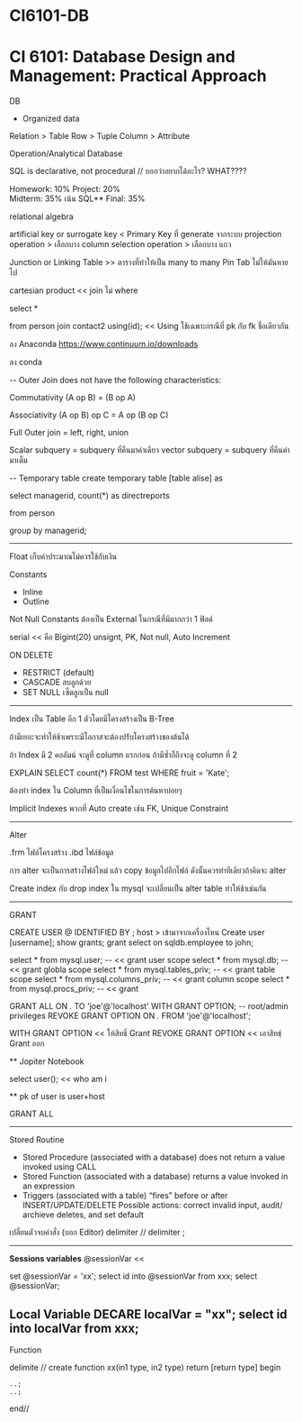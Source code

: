 # CI6101-DB
# CI 6101: Database Design and Management: Practical Approach

DB
- Organized data

Relation > Table
Row > Tuple
Column > Attribute

Operation/Analytical Database

SQL is declarative, not procedural
// บอกว่าอยากได้อะไร? WHAT????

Homework: 10% 
Project: 20%  
Midterm: 35%  เน้น SQL**
Final: 35% 

relational algebra


artificial key or surrogate key < Primary Key ที่ generate จากระบบ
projection operation > เลือกบาง column
selection operation > เลือกบาง แถว

Junction or Linking Table >> ตารางที่ทำให้เป็น many to many
Pin Tab ไม่ให้มันหายไป





cartesian product << join ไม่ where


select *

from person 
join contact2 using(id);  << Using ใช้เฉพาะกรณีที่ pk กับ fk ชื่อเดียวกัน

ลง Anaconda
https://www.continuum.io/downloads

ลง conda



-- Outer Join does not have the following characteristics:

Commutativity  (A op B) = (B op A)

Associativity  (A op B) op C = A op (B op C)



Full Outer join = left, right, union


Scalar subquery = subquery ที่คืนมาค่าเดียว
vector subquery = subquery ที่คืนค่ามาเต็ม


-- Temporary table
create temporary table [table alise] as 
	
select managerid, count(*) as directreports
	
from person
	
group by managerid;



------------------------------

Float เก็บค่าประมาณไม่ควรใช้กับเงิน

Constants
- Inline
- Outline

Not Null
Constants ต้องเป็น External ในกรณีที่มีมากกว่า 1 ฟิลด์



serial << คือ Bigint(20) unsignt, PK, Not null, Auto Increment


ON DELETE 
- RESTRICT (default)
- CASCADE ลบลูกด้วย
- SET NULL เซ็ตลูกเป็น null



------------------------------

Index
เป็น Table อีก 1 ตัวโดยมีโครงสร้างเป็น B-Tree

ถ้ามีเยอะจะทำให้ช้าเพราะมีโอกาสจะต้องปรับโครงสร้างของต้นได้

ถ้า Index มี 2 คอลัมน์ จะดูที่ column แรกก่อน ถ้ามีซ้ำก็ถึงจะดู column ที่ 2


EXPLAIN SELECT count(*) FROM test WHERE fruit = 'Kate';

ต้องทำ index ใน Column ที่เป็นเงื่อนไขในการค้นหาบ่อยๆ


Implicit Indexes  พวกที่ Auto create เช่น FK, Unique Constraint



------------------------------
Alter 

.frm ไฟล์โครงสร้าง
.ibd ไฟล์ข้อมูล

การ alter จะเป็นการสร้างไฟล์ใหม่ แล้ว copy ข้อมูลไปอีกไฟล์ ดังนั้นควรทำทีเดียวถ้าคิดจะ alter 

Create index กับ drop index ใน mysql จะเปลี่ยนเป็น alter table ทำให้ช้าเช่นกัน

-----------------------------------

GRANT


CREATE USER <user>@<host> IDENTIFIED BY <password>;
host > เข้ามาจากเครื่องไหน
Create user [username];
show grants;
grant select on sqldb.employee to john;



select * from mysql.user; -- << grant  user scope
select * from mysql.db; -- << grant globla scope
select * from mysql.tables_priv; -- << grant table scope
select * from mysql.columns_priv; -- << grant column scope
select * from mysql.procs_priv; -- << grant 




GRANT ALL ON *.* TO 'joe'@'localhost' WITH GRANT OPTION; -- root/admin privileges
REVOKE GRANT OPTION ON *.* FROM 'joe'@'localhost';

WITH GRANT OPTION << ให้สิทธิ์ Grant
REVOKE GRANT OPTION << เอาสิทธฺ์ Grant ออก

** Jopiter Notebook


select user(); << who am i


** pk of user is user+host

GRANT ALL 



-------

Stored Routine
- Stored Procedure (associated with a database)
	does not return a value
	invoked using CALL
- Stored Function (associated with a database)
	returns a value
	invoked in an expression
- Triggers (associated with a table)
	“fires” before or after INSERT/UPDATE/DELETE
	Possible actions: correct invalid input, audit/ archieve
	deletes, and set default



เปลี่ยนตัวจบคำสั่ง (บอก Editor)
delimiter //
delimiter ;

---

**Sessions variables**
@sessionVar << 

set @sessionVar = 'xx';
select id into @sessionVar from xxx;
select @sessionVar;

**Local Variable**
DECARE localVar = "xx";
select id into localVar from xxx;
----


Function

delimite //
create function xx(in1 type, in2 type)
return [return type]
begin

	..;
	..;
end//
